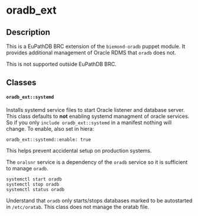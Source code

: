 # oradb_ext

## Description

This is a EuPathDB BRC extension of the `biemond-oradb` puppet module.
It provides additional management of Oracle RDMS that `oradb` does not.

This is not supported outside EuPathDB BRC.

## Classes

#### `oradb_ext::systemd`

Installs systemd service files to start Oracle listener and database
server. This class defaults to **not** enabling systemd managment of
oracle services. So if you only `include oradb_ext::systemd` in a
manifest nothing will change. To enable, also set in hiera:

    oradb_ext::systemd::enable: true 

This helps prevent accidental setup on production systems.

The `oralsnr` service is a dependency of the `oradb` service so it is
sufficient to manage `oradb`.

    systemctl start oradb
    systemctl stop oradb
    systemctl status oradb

Understand that `oradb` only starts/stops databases marked to be
autostarted in `/etc/oratab`. This class does not manage the oratab file.

